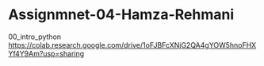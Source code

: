 # Assignmnet-04-Hamza-Rehmani
00_intro_python
https://colab.research.google.com/drive/1oFJBFcXNjG2QA4gYOW5hnoFHXYf4Y9Am?usp=sharing
